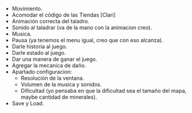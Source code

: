 - Movimiento.
- Acomodar el código de las Tiendas [Clari]
- Animación correcta del taladro.
- Sonido al taladrar (va de la mano con la animacion creo).
- Musica.
- Pausa (ya tenemos el menu igual, creo que con eso alcanza).
- Darle historia al juego.
- Darle estado al juego.
- Dar una manera de ganar el juego.
- Agregar la mecanica de daño.
- Apartado configuracion:
    - Resolución de la ventana.
    - Volumen de la musica y sonidos.
    - Dificultad (yo pensaba en que la dificultad sea el tamaño del mapa, maybe cantidad de minerales).
- Save y Load.
